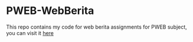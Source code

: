 # PWEB-WebBerita
This repo contains my code for web berita assignments for PWEB subject, you can visit it <a href="https://albtony.github.io/PWEB-WebBerita">here</a>

